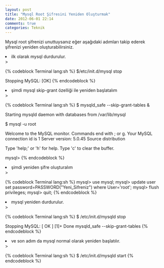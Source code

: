 ```yaml
---
layout: post
title: "Mysql Root Şifresini Yeniden Oluşturmak"
date: 2012-06-01 22:14
comments: true
categories: Teknik
---
```


Mysql root şifrenizi unuttuysanız eğer aşağıdaki adımları takip ederek
şifrenizi yeniden oluşturabilirsiniz.

<li> ilk olarak mysql durdurulur. </li>
>

{% codeblock Terminal lang:sh %}
$/etc/init.d/mysql stop

Stopping MySQL:		[OK]
{% endcodeblock %}
<li> şimdi mysql skip-grant özelliği ile yeniden başlatalım </li>
>

{% codeblock Terminal lang:sh %}
$ mysqld_safe --skip-grant-tables &

Starting mysqld daemon with databases from /var/lib/mysql


$ mysql -u root

Welcome to the MySQL monitor.  Commands end with ; or g.
Your MySQL connection id is 1
Server version: 5.0.45 Source distribution

Type 'help;' or 'h' for help. Type 'c' to clear the buffer.

mysql>
{% endcodeblock %}
<li> şimdi yeniden şifre oluşturalım </li>
>

{% codeblock Terminal lang:sh %}
mysql> use mysql;
mysql> update user set password=PASSWORD("Yeni_Sifreniz") where User='root';
mysql> flush privileges;
mysql> quit;
{% endcodeblock %}
<li> mysql yeniden durdurulur. </li>
>

{% codeblock Terminal lang:sh %}
$ /etc/init.d/mysqld stop

Stopping MySQL:      [  OK  ]
[1]+  Done mysqld_safe --skip-grant-tables
{% endcodeblock %}
<li> ve son adım da mysql normal olarak yeniden başlatılır. </li>
>

{% codeblock Terminal lang:sh %}
$ /etc/init.d/mysqld start
{% endcodeblock %}
